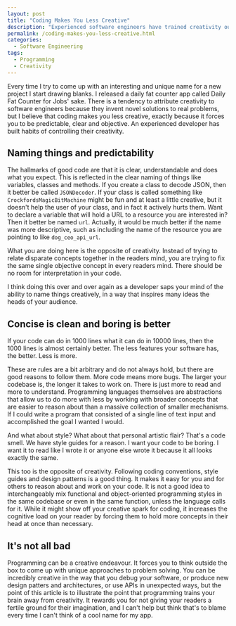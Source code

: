 ```yaml
---
layout: post
title: "Coding Makes You Less Creative"
description: "Experienced software engineers have trained creativity out of their brains by building habits of clarity and predictability."
permalink: /coding-makes-you-less-creative.html
categories:
  - Software Engineering
tags:
  - Programming
  - Creativity
---
```


Every time I try to come up with an interesting and unique name for a new project I start drawing blanks. I released a daily fat counter app called Daily Fat Counter for Jobs' sake. There is a tendency to attribute creativity to software engineers because they invent novel solutions to real problems, but I believe that coding makes you less creative, exactly because it forces you to be predictable, clear and objective. An experienced developer has built habits of controlling their
creativity.

## Naming things and predictability

The hallmarks of good code are that it is clear, understandable and does what you expect. This is reflected in the clear naming of things like variables, classes and methods. If you create a class to decode JSON, then it better be called `JSONDecoder`. If your class is called something like `CrockfordsMagicBitMachine` might be fun and at least a little creative, but it doesn't help the user of your class, and in fact it actively hurts them. Want to declare a variable that
will hold a URL to a resource you are interested in? Then it better be named `url`. Actually, it would be much better if the name was more descriptive, such as including the name of the resource you are pointing to like `dog_ceo_api_url`. 

What you are doing here is the opposite of creativity. Instead of trying to relate disparate concepts together in the readers mind, you are trying to fix the same single objective concept in every readers mind. There should be no room for interpretation in your
code.

I think doing this over and over again as a developer saps your mind of the ability to name things creatively, in a way that inspires many ideas the heads of your audience.

## Concise is clean and boring is better

If your code can do in 1000 lines what it can do in 10000 lines, then the 1000 lines is almost certainly better. The less features your software has, the better. Less is more.

These are rules are a bit arbitrary and do not always hold, but there are good reasons to follow them. More code means more bugs. The larger your codebase is, the longer it takes to work on. There is just more to read and more to understand. Programming languages themselves are abstractions that allow us to do more with less by working with broader concepts that are easier to reason about than a massive collection of smaller mechanisms. If I could write a program that consisted of a single
line of text input and accomplished the goal I wanted I would.

And what about style? What about that personal artistic flair? That's a code smell. We have style guides for a reason. I want your code to be boring. I want it to read like I wrote it or anyone else wrote it because it all looks exactly the same. 

This too is the opposite of creativity. Following coding conventions, style guides and design patterns is a good thing. It makes it easy for you and for others to reason about and work on your code. It is not a good idea to interchangeably mix functional and object-oriented programming styles in the same codebase or even in the same function, unless the language calls for it. While it might show off your creative spark for coding, it increases the cognitive load on your reader by forcing them to hold more concepts in their head at once than necessary.

## It's not all bad

Programming can be a creative endeavour. It forces you to think outside the box to come up with unique approaches to problem solving. You can be incredibly creative in the way that you debug your software, or produce new design patters and architectures, or use APIs in unexpected ways, but the point of this article is to illustrate the point that programming trains your brain away from creativity. It rewards you for not giving your readers a fertile ground for their imagination, and I
can't help but think that's to blame every time I can't think of a cool name for my app. 

